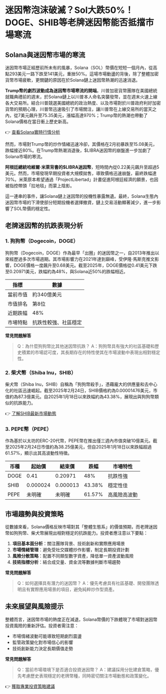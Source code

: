 # 迷因幣泡沫破滅？Sol大跌50%！DOGE、SHIB等老牌迷因幣能否抵擋市場寒流

## Solana與迷因幣市場的寒流

迷因幣市場正經歷前所未有的風暴，Solana（SOL）幣價在短短一個月內，從高點293美元一路下跌至141美元，重挫50%。這場市場動盪的背後，除了整體加密貨幣市場疲軟，更關鍵的原因在於Solana鏈上迷因幣熱潮的迅速消退。

**Trump幣的劇烈波動成為迷因幣市場寒流的開端**。川普加密貨幣團隊在美國總統就職典禮前的週末，於Solana鏈上以川普本人命名突襲發幣，並在週末火速上線各大交易所。結合川普競選美國總統的政治熱度、以及市場對於川普政府利好加密貨幣的預期心理，川普幣迅速吸引了市場關注，讓川普幣在上線交易所的當天之內，從7美元飆升至75.35美元，漲幅高達970%；Trump幣的熱潮也帶動了Solana價格在當日衝上歷史新高。

👉 [查看Solana實時行情分析](https://bit.ly/okx_welcome)

然而，市場對Trump幣的炒作情緒迅速冷卻，其價格在2月初暴跌至15.08美元，跌幅接近80%。在Trump幣熱潮消退後，$LIBRA迷因幣的崩盤進一步加劇了Solana市場的寒流。

**阿根廷總統哈維爾·米萊背書的$LIBRA迷因幣**，短時間內從0.22美元飆升至超過5美元。然而，市場發現早期投資者大規模拋售，導致價格迅速崩盤，最終跌幅達70%。米萊原本希望通過「ProjectLibertad」計畫促進阿根廷經濟的願景，也因被指控帶頭「拉地毯」而蒙上陰影。

這一連串的事件，讓Solana鏈上迷因幣的投機性暴露無遺。最終，Solana生態內迷因幣市場的下滑使部分短期投機者選擇撤資，鏈上交易活動顯著減少，進一步影響了SOL幣價的穩定性。

## 老牌迷因幣的抗跌表現分析

### 1. 狗狗幣（Dogecoin，DOGE）

狗狗幣（Dogecoin，DOGE）作為最早「出圈」的迷因幣之一，自2013年推出以來經歷過多次市場週期。其市場影響力在2021年達到巔峰，受伊隆·馬斯克推文影響，DOGE價格一度飆升至0.68美元。截至2025年，DOGE價格從0.41美元下跌至0.20971美元，跌幅約為48%，與Solana近50%的跌幅相近。

| 指標          | 數據               |
|---------------|--------------------|
| 當前市值      | 約340億美元        |
| 市值排名      | 第8位              |
| 近期跌幅      | 48%                |
| 市場特點      | 抗跌性較強、社區穩定 |

**常見問題解答**
> Q：為什麼狗狗幣比其他迷因幣抗跌？
> A：狗狗幣具有強大的社區基礎和歷史積累的市場認可度，其長期存在的特性使其在市場波動中表現出相對穩定性。

### 2. 柴犬幣（Shiba Inu，SHIB）

柴犬幣（Shiba Inu，SHIB）自稱為「狗狗幣殺手」，憑藉龐大的供應量和去中心化的社區迅速崛起。截至2025年2月24日，SHIB價格約為0.00001476美元，市值約為87.3億美元。自2025年1月18日以來跌幅約為43.38%，展現出與狗狗幣類似的抗跌能力。

👉 [了解SHIB最新市場動態](https://bit.ly/okx_welcome)

### 3. PEPE幣（PEPE）

作為基於以太坊的ERC-20代幣，PEPE幣在推出僅三週內市值突破10億美元。截至2025年2月24日市值約為38.25億美元，但自2025年1月18日以來跌幅超過61.57%，顯示出其高波動性特徵。

| 币種  | 起始價  | 結束價  | 跌幅   | 市場特性           |
|-------|---------|---------|--------|--------------------|
| DOGE  | 0.41    | 0.20971 | 48%    | 抗跌性強           |
| SHIB  | 0.000024| 0.000013| 43.38% | 穩定性佳           |
| PEPE  | 未明確  | 未明確  | 61.57% | 高風險高波動       |

## 市場趨勢與投資策略

從數據來看，Solana價格反映市場對其「整體生態系」的價值預期，而老牌迷因幣如狗狗幣、柴犬幣展現出相對穩定的抗跌能力。投資者應注意以下要點：

1. **項目基本面分析**：關注團隊背景、技術創新和實際應用場景
2. **市場情緒管理**：避免受社交媒體炒作影響，制定長期投資計劃
3. **風險分散策略**：配置不同類型數字資產，降低單一資產波動風險
4. **技術指標分析**：結合成交量、資金流等數據判斷市場趨勢

**常見問題解答**
> Q：如何選擇具有潛力的迷因幣？
> A：優先考慮具有社區基礎、開發團隊透明且有實際應用場景的項目，避免純粹炒作型資產。

## 未來展望與風險提示

整體而言，迷因幣市場的熱度正在減退，Solana幣價的下跌體現了市場對迷因幣投資風險的重新評估。投資者需注意：

- 市場情緒波動可能導致短期劇烈震盪
- 監管政策變化對市場信心的影響
- 技術創新能力決定長期價值走勢

**常見問題解答**
> Q：當前市場環境下是否適合投資迷因幣？
> A：建議採用分批建倉策略，優先考慮歷史表現穩定的老牌幣種，同時密切關注市場動態和政策變化。

👉 [獲取專業投資策略建議](https://bit.ly/okx_welcome)